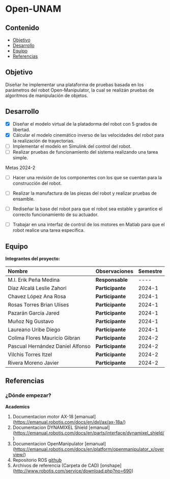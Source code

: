 # Open-UNAM

## Contenido

- [Objetivo](#objetivo)
- [Desarrollo](#desarrollo)
- [Equipo](#equipo)
- [Referencias](#referencias)

## Objetivo

Diseñar he implementar una plataforma de pruebas basada en los parámetros del robot Open-Manipulator, la cual se realizán pruebas de algoritmos de manipulación de objetos.

## Desarrollo

- [X] Diseñar el modelo virtual de la platadorma del robot con 5 grados de libertad.
- [x] Cálcular el modelo cinemático inverso de las velocidades del robot para la realización de trayectorias.
- [ ] Implementar el modelo en Simulink del control del robot.
- [ ] Realizar pruebas de funcionamiento del sistema realizando una tarea simple.

Metas 2024-2
- [ ] Hacer una revisión de los componentes con los que se cuentan para la construcción del robot.
- [ ] Realizar la manufactura de las piezas del robot y realizar pruebas de ensamble.
- [ ] Rediseñar la base del robot para que el robot sea estable y garantice el correcto funcionamiento de su actuador.
- [ ] Trabajar en una interfaz de control de los motores en Matlab para que el robot realice una tarea específica. 


	
## Equipo

**Integrantes del proyecto:**

| Nombre | Observaciones | Semestre |
| :----------| :----------- | :----------- |
| M.I. Erik Peña Medina | **Responsable** | ---- |
| Díaz Alcalá Leslie Zahori | **Participante** | 2024-1 |
| Chavez López Ana Rosa | **Participante** | 2024-1 |
| Rosas Torres Brian Ulises | **Participante** | 2024-1 |
| Pazarán García Jared | **Participante** | 2024-1 |
| Muñoz Ng Gustavo  | **Participante** | 2024-1 |
| Laureano Uribe Diego  | **Participante** | 2024-1 |
| Colima Flores Mauricio Gibran  | **Participante** | 2024-2 |
| Pascual Hernández Daniel Alfonso   | **Participante** | 2024-2 |
| Vilchis Torres Itzel   | **Participante** | 2024-2 |
| Rivera Moreno Javier   | **Participante** | 2024-2 |



## Referencias

### ¿Dónde empezar?

**Academics**

1. Documentacion motor AX-18 [emanual] (https://emanual.robotis.com/docs/en/dxl/ax/ax-18a/)
2. Documentacion DYNAMIXEL Shield [emanual] (https://emanual.robotis.com/docs/en/parts/interface/dynamixel_shield/)
3. Documentacion OpenManipulator [emanual] (https://emanual.robotis.com/docs/en/platform/openmanipulator_x/overview/)
4. Repositorio ROS [github](https://github.com/ROBOTIS-GIT/open_manipulator/tree/master)
5. Archivos de referencia (Carpeta de CAD) [onshape] (http://www.robotis.com/service/download.php?no=690)
